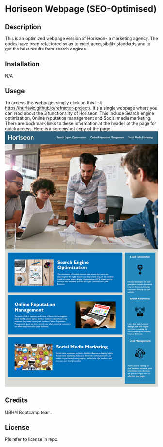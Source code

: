 # Horiseon Webpage (SEO-Optimised)

## Description
This is an optimized webpage version of Horiseon- a marketing agency. The codes have been refactored so as to meet accessibility standards and to get the best results from search engines.

## Installation 
N/A

## Usage
To access this webpage, simply click on this link https://hurlavic.github.io/refractor-project/. It's a single webpage where you can read about the 3 functionality of Horiseon. This include Search engine optimization, Online reputation management and Social media marketing. There are bookmark links to these information at the header of the page for quick access. Here is a screenshot copy of the page ![alt text](assets/images/Horiseon.png)

## Credits
UBHM Bootcamp team.

## License
Pls refer to license in repo.